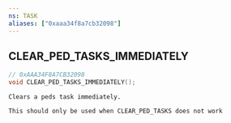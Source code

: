 ```yaml
---
ns: TASK
aliases: ["0xaaa34f8a7cb32098"]
---
```

## CLEAR_PED_TASKS_IMMEDIATELY

```c
// 0xAAA34F8A7CB32098
void CLEAR_PED_TASKS_IMMEDIATELY();
```

```
Clears a peds task immediately.

This should only be used when CLEAR_PED_TASKS does not work
```
